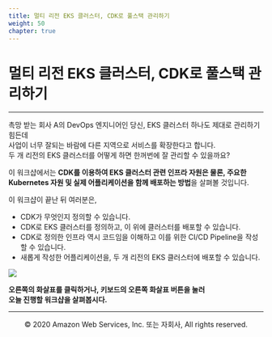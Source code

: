 ```yaml
---
title: 멀티 리전 EKS 클러스터, CDK로 풀스택 관리하기
weight: 50
chapter: true
---
```


# 멀티 리전 EKS 클러스터, CDK로 풀스택 관리하기

---

촉망 받는 회사 A의 DevOps 엔지니어인 당신, EKS 클러스터 하나도 제대로 관리하기 힘든데  
사업이 너무 잘되는 바람에 다른 지역으로 서비스를 확장한다고 합니다.  
두 개 리전의 EKS 클러스터를 어떻게 하면 한꺼번에 잘 관리할 수 있을까요?


이 워크샵에서는 **CDK를 이용하여 EKS 클러스터 관련 인프라 자원은 물론, 주요한 Kubernetes 자원 및 실제 어플리케이션을 함께 배포하는 방법**을 살펴볼 것입니다.


이 워크샵이 끝난 뒤 여러분은,
* CDK가 무엇인지 정의할 수 있습니다.
* CDK로 EKS 클러스터를 정의하고, 이 위에 클러스터를 배포할 수 있습니다.
* CDK로 정의한 인프라 역시 코드임을 이해하고 이를 위한 CI/CD Pipeline을 작성할 수 있습니다.
* 새롭게 작성한 어플리케이션을, 두 개 리전의 EKS 클러스터에 배포할 수 있습니다.

![](/images/intro.svg)

**오른쪽의 화살표를 클릭하거나, 키보드의 오른쪽 화살표 버튼을 눌러  
오늘 진행할 워크샵을 살펴봅시다.**


---
<p align="center">
© 2020 Amazon Web Services, Inc. 또는 자회사, All rights reserved.
</p>
